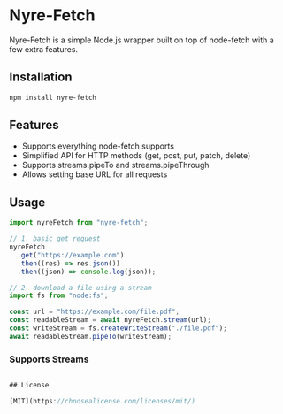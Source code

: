 # Nyre-Fetch

Nyre-Fetch is a simple Node.js wrapper built on top of node-fetch with a few extra features.

## Installation

```bash
npm install nyre-fetch
```

## Features

- Supports everything node-fetch supports
- Simplified API for HTTP methods (get, post, put, patch, delete)
- Supports streams.pipeTo and streams.pipeThrough
- Allows setting base URL for all requests

## Usage

```js
import nyreFetch from "nyre-fetch";

// 1. basic get request
nyreFetch
  .get("https://example.com")
  .then((res) => res.json())
  .then((json) => console.log(json));

// 2. download a file using a stream
import fs from "node:fs";

const url = "https://example.com/file.pdf";
const readableStream = await nyreFetch.stream(url);
const writeStream = fs.createWriteStream("./file.pdf");
await readableStream.pipeTo(writeStream);
```

### Supports Streams

```js

## License

[MIT](https://choosealicense.com/licenses/mit/)
```
